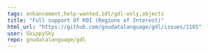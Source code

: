 ```yaml
---
tags: enhancement,help-wanted,idl/gdl-only,objects
title: "Full support Of ROI (Regions of Interest)"
html_url: "https://github.com/gnudatalanguage/gdl/issues/1165"
user: SkippySky
repo: gnudatalanguage/gdl
---
```


